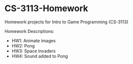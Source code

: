 # CS-3113-Homework
Homework projects for Intro to Game Programming (CS-3113) 


Homework Descriptions:
- HW1: Animate images
- HW2: Pong
- HW3: Space Invaders
- HW4: Sound added to Pong
